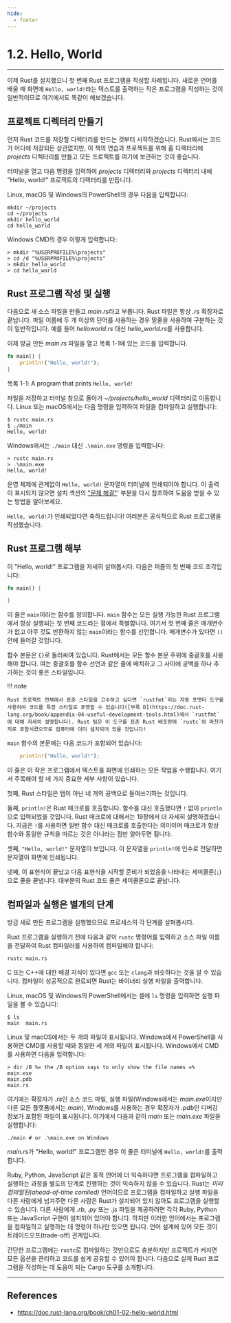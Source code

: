 ```yaml
---
hide:
  - footer
---
```


# 1.2. Hello, World

---

이제 Rust를 설치했으니 첫 번째 Rust 프로그램을 작성할 차례입니다. 새로운 언어를 배울 때 화면에 `Hello, world!`라는 텍스트를 출력하는 작은 프로그램을 작성하는 것이 일반적이므로 여기에서도 똑같이 해보겠습니다.

## 프로젝트 디렉터리 만들기

먼저 Rust 코드를 저장할 디렉터리를 만드는 것부터 시작하겠습니다. Rust에서는 코드가 어디에 저장되든 상관없지만, 이 책의 연습과 프로젝트를 위해 홈 디렉터리에 *projects* 디렉터리를 만들고 모든 프로젝트를 여기에 보관하는 것이 좋습니다.

터미널을 열고 다음 명령을 입력하여 *projects* 디렉터리와 *projects* 디렉터리 내에 "Hello, world!" 프로젝트의 디렉터리를 만듭니다.

Linux, macOS 및 Windows의 PowerShell의 경우 다음을 입력합니다:

```shell
mkdir ~/projects
cd ~/projects
mkdir hello_world
cd hello_world
```

Windows CMD의 경우 이렇게 입력합니다:

```
> mkdir "%USERPROFILE%\projects"
> cd /d "%USERPROFILE%\projects"
> mkdir hello_world
> cd hello_world
```

## Rust 프로그램 작성 및 실행

다음으로 새 소스 파일을 만들고 *main.rs*라고 부릅니다. Rust 파일은 항상 *.rs* 확장자로 끝납니다. 파일 이름에 두 개 이상의 단어를 사용하는 경우 밑줄을 사용하여 구분하는 것이 일반적입니다. 예를 들어 *helloworld.rs* 대신 *hello_world.rs*를 사용합니다.

이제 방금 만든 *main.rs* 파일을 열고 목록 1-1에 있는 코드를 입력합니다.

```rust title="main.rs"
fn main() {
    println!("Hello, world!");
}
```

목록 1-1: A program that prints `Hello, world!`

파일을 저장하고 터미널 창으로 돌아가 *~/projects/hello_world* 디렉터리로 이동합니다. Linux 또는 macOS에서는 다음 명령을 입력하여 파일을 컴파일하고 실행합니다:

```shell
$ rustc main.rs
$ ./main
Hello, world!
```

Windows에서는 `./main` 대신 `.\main.exe` 명령을 입력합니다:

```
> rustc main.rs
> .\main.exe
Hello, world!
```

운영 체제에 관계없이 `Hello, world!` 문자열이 터미널에 인쇄되어야 합니다. 이 출력이 표시되지 않으면 설치 섹션의 ["문제 해결"](https://doc.rust-lang.org/book/ch01-01-installation.html#troubleshooting)' 부분을 다시 참조하여 도움을 받을 수 있는 방법을 알아보세요.

`Hello, world!`가 인쇄되었다면 축하드립니다! 여러분은 공식적으로 Rust 프로그램을 작성했습니다.

## Rust 프로그램 해부

이 "Hello, world!" 프로그램을 자세히 살펴봅시다. 다음은 퍼즐의 첫 번째 코드 조각입니다:

```rust
fn main() {

}
```

이 줄은 `main`이라는 함수를 정의합니다. `main` 함수는 모든 실행 가능한 Rust 프로그램에서 항상 실행되는 첫 번째 코드라는 점에서 특별합니다. 여기서 첫 번째 줄은 매개변수가 없고 아무 것도 반환하지 않는 `main`이라는 함수를 선언합니다. 매개변수가 있다면 `()` 안에 들어갈 것입니다.

함수 본문은 `{}`로 둘러싸여 있습니다. Rust에서는 모든 함수 본문 주위에 중괄호를 사용해야 합니다. 여는 중괄호를 함수 선언과 같은 줄에 배치하고 그 사이에 공백을 하나 추가하는 것이 좋은 스타일입니다.

!!! note

    Rust 프로젝트 전체에서 표준 스타일을 고수하고 싶다면 `rustfmt`라는 자동 포맷터 도구를 사용하여 코드를 특정 스타일로 포맷할 수 있습니다([부록 D](https://doc.rust-lang.org/book/appendix-04-useful-development-tools.html)에서 `rustfmt`에 대해 자세히 설명합니다). Rust 팀은 이 도구를 표준 Rust 배포판에 `rustc`와 마찬가지로 포함시켰으므로 컴퓨터에 이미 설치되어 있을 것입니다!

`main` 함수의 본문에는 다음 코드가 포함되어 있습니다:

```rust
    println!("Hello, world!");
```

이 줄은 이 작은 프로그램에서 텍스트를 화면에 인쇄하는 모든 작업을 수행합니다. 여기서 주목해야 할 네 가지 중요한 세부 사항이 있습니다.

첫째, Rust 스타일은 탭이 아닌 네 개의 공백으로 들여쓰기하는 것입니다.

둘째, `println!`은 Rust 매크로를 호출합니다. 함수를 대신 호출했다면 `!` 없이 `println`으로 입력되었을 것입니다. Rust 매크로에 대해서는 19장에서 더 자세히 설명하겠습니다. 지금은 `!`를 사용하면 일반 함수 대신 매크로를 호출한다는 의미이며 매크로가 항상 함수와 동일한 규칙을 따르는 것은 아니라는 점만 알아두면 됩니다.

셋째, `"Hello, world!"` 문자열이 보입니다. 이 문자열을 `println!`에 인수로 전달하면 문자열이 화면에 인쇄됩니다.

넷째, 이 표현식이 끝났고 다음 표현식을 시작할 준비가 되었음을 나타내는 세미콜론(`;`)으로 줄을 끝냅니다. 대부분의 Rust 코드 줄은 세미콜론으로 끝납니다.

## 컴파일과 실행은 별개의 단계

방금 새로 만든 프로그램을 실행했으므로 프로세스의 각 단계를 살펴봅시다.

Rust 프로그램을 실행하기 전에 다음과 같이 `rustc` 명령어를 입력하고 소스 파일 이름을 전달하여 Rust 컴파일러를 사용하여 컴파일해야 합니다:

```shell
rustc main.rs
```

C 또는 C++에 대한 배경 지식이 있다면 `gcc` 또는 `clang`과 비슷하다는 것을 알 수 있습니다. 컴파일이 성공적으로 완료되면 Rust는 바이너리 실행 파일을 출력합니다.

Linux, macOS 및 Windows의 PowerShell에서는 셸에 `ls` 명령을 입력하면 실행 파일을 볼 수 있습니다:

```shell
$ ls
main  main.rs
```

Linux 및 macOS에서는 두 개의 파일이 표시됩니다. Windows에서 PowerShell을 사용하면 CMD를 사용할 때와 동일한 세 개의 파일이 표시됩니다. Windows에서 CMD를 사용하면 다음을 입력합니다:

```
> dir /B %= the /B option says to only show the file names =%
main.exe
main.pdb
main.rs
```

여기에는 확장자가 *.rs*인 소스 코드 파일, 실행 파일(Windows에서는 *main.exe*이지만 다른 모든 플랫폼에서는 *main*), Windows를 사용하는 경우 확장자가 *.pdb*인 디버깅 정보가 포함된 파일이 표시됩니다. 여기에서 다음과 같이 *main* 또는 *main.exe* 파일을 실행합니다:

```shell
./main # or .\main.exe on Windows
```

*main.rs*가 "Hello, world!" 프로그램인 경우 이 줄은 터미널에 `Hello, world!`를 출력합니다.

Ruby, Python, JavaScript 같은 동적 언어에 더 익숙하다면 프로그램을 컴파일하고 실행하는 과정을 별도의 단계로 진행하는 것이 익숙하지 않을 수 있습니다. Rust는 *미리 컴파일된(ahead-of-time comiled)* 언어이므로 프로그램을 컴파일하고 실행 파일을 다른 사람에게 넘겨주면 다른 사람은 Rust가 설치되어 있지 않아도 프로그램을 실행할 수 있습니다. 다른 사람에게 *.rb*, *.py* 또는 *.js* 파일을 제공하려면 각각 Ruby, Python 또는 JavaScript 구현이 설치되어 있어야 합니다. 하지만 이러한 언어에서는 프로그램을 컴파일하고 실행하는 데 명령어 하나만 있으면 됩니다. 언어 설계에 있어 모든 것이 트레이드오프(trade-off) 관계입니다.

간단한 프로그램에는 `rustc`로 컴파일하는 것만으로도 충분하지만 프로젝트가 커지면 모든 옵션을 관리하고 코드를 쉽게 공유할 수 있어야 합니다. 다음으로 실제 Rust 프로그램을 작성하는 데 도움이 되는 Cargo 도구를 소개합니다.

---

## References

- <https://doc.rust-lang.org/book/ch01-02-hello-world.html>
